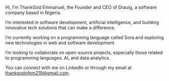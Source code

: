 Hi, I’m ThankGod Emmanuel, the Founder and CEO of Drauig, a software company based in Nigeria.

I’m interested in software development, artificial intelligence, and building innovative tech solutions that can make a difference.

I’m currently working on a programming language called Sora and exploring new technologies in web and software development.

I’m looking to collaborate on open-source projects, especially those related to programming languages, AI, and data analytics.

You can connect with me on LinkedIn or through my email at thankgodofem219@gmail.com.
